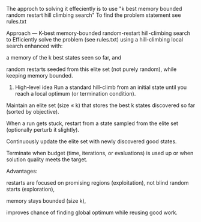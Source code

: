 The approch to solving it effeciently is to use "k best memory bounded random restart hill climbing search"
To find the problem statement see rules.txt

Approach — K-best memory-bounded random-restart hill-climbing search
to Efficiently solve the problem (see rules.txt) using a hill-climbing local search enhanced with:

a memory of the k best states seen so far, and

random restarts seeded from this elite set (not purely random), while keeping memory bounded.

1. High-level idea
Run a standard hill-climb from an initial state until you reach a local optimum (or termination condition).

Maintain an elite set (size ≤ k) that stores the best k states discovered so far (sorted by objective).

When a run gets stuck, restart from a state sampled from the elite set (optionally perturb it slightly).

Continuously update the elite set with newly discovered good states.

Terminate when budget (time, iterations, or evaluations) is used up or when solution quality meets the target.

Advantages:

restarts are focused on promising regions (exploitation), not blind random starts (exploration),

memory stays bounded (size k),

improves chance of finding global optimum while reusing good work.

